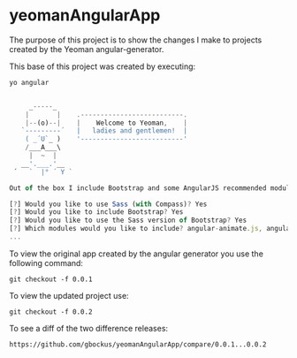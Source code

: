 yeomanAngularApp
================
The purpose of this project is to show the changes I make to projects created by the Yeoman angular-generator.

This base of this project was created by executing: 
```javascript
yo angular


     _-----_
    |       |    .--------------------------.
    |--(o)--|    |    Welcome to Yeoman,    |
   `---------´   |   ladies and gentlemen!  |
    ( _´U`_ )    '--------------------------'
    /___A___\
     |  ~  |
   __'.___.'__
 ´   `  |° ´ Y `

Out of the box I include Bootstrap and some AngularJS recommended modules.

[?] Would you like to use Sass (with Compass)? Yes
[?] Would you like to include Bootstrap? Yes
[?] Would you like to use the Sass version of Bootstrap? Yes
[?] Which modules would you like to include? angular-animate.js, angular-cookies.js, angular-sanitize.js
...
```

To view the original app created by the angular generator you use the following command: 
```
git checkout -f 0.0.1
```

To view the updated project use:
```
git checkout -f 0.0.2
```

To see a diff of the two difference releases:
```
https://github.com/gbockus/yeomanAngularApp/compare/0.0.1...0.0.2
```

